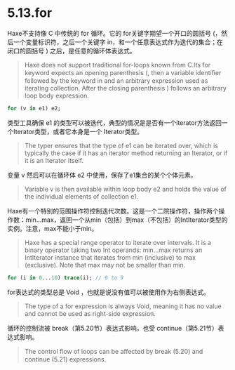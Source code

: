 # 5.13.for

Haxe不支持像 C 中传统的 for 循环。它的 for关键字期望一个开口的圆括号 (，然后一个变量标识符，之后一个关键字 in，和一个任意表达式作为迭代的集合；在闭口的圆括号 ) 之后，是任意的循环体表达式。

> Haxe does not support traditional for-loops known from C.Its for keyword expects an opening parenthesis (, then a variable identiﬁer followed by the keyword in and an arbitrary expression used as iterating collection. After the closing parenthesis ) follows an arbitrary loop body expression.

```haxe
for (v in e1) e2; 
```

类型工具确保 e1 的类型可以被迭代，典型的情况是是否有一个iterator方法返回一个Iterator类型，或者它本身是一个 Iterator类型。

> The typer ensures that the type of e1 can be iterated over, which is typically the case if it has an iterator method returning an Iterator, or if it is an Iterator itself.

变量 v 然后可以在循环体 e2 中使用，保存了e1集合的某个个体元素。

> Variable v is then available within loop body e2 and holds the value of the individual elements of collection e1.

Haxe有一个特别的范围操作符控制迭代次数。这是一个二院操作符，操作两个操作数：min...max，返回一个从min（包括）到max（不包括）的IntIterator类型的实例。注意，max不能小于min。

> Haxe has a special range operator to iterate over intervals. It is a binary operator taking two Int operands: min...max returns an IntIterator instance that iterates from min (inclusive) to max (exclusive). Note that max may not be smaller than min.

```haxe
for (i in 0...10) trace(i); // 0 to 9 
```

for表达式的类型总是 Void ，也就是说没有值可以被使用作为右侧表达式。

> The type of a for expression is always Void, meaning it has no value and cannot be used as right-side expression.

循环的控制流被 break（第5.20节）表达式影响，也受 continue（第5.21节）表达式影响。

> The control ﬂow of loops can be affected by break (5.20) and continue (5.21) expressions.